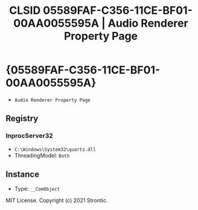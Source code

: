 ﻿---
title: "CLSID 05589FAF-C356-11CE-BF01-00AA0055595A | Audio Renderer Property Page"
excerpt: What is COM-Object CLSID 05589FAF-C356-11CE-BF01-00AA0055595A?
---

# {05589FAF-C356-11CE-BF01-00AA0055595A}

* `Audio Renderer Property Page`

## Registry


### InprocServer32

* `C:\Windows\System32\quartz.dll`
* ThreadingModel: `Both`

## Instance

* Type: `__ComObject`

MIT License. Copyright (c) 2021 Strontic.


